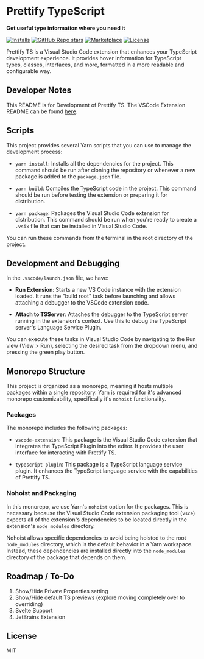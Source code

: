 # Prettify TypeScript

**Get useful type information where you need it**

[![Installs](https://img.shields.io/vscode-marketplace/d/MylesMurphy.prettify-ts.svg)](https://marketplace.visualstudio.com/items?itemName=MylesMurphy.prettify-ts)
[![GitHub Repo stars](https://img.shields.io/github/stars/mylesmmurphy/prettify-ts?style=social)](https://github.com/mylesmmurphy/prettify-ts)
[![Marketplace](https://img.shields.io/vscode-marketplace/v/MylesMurphy.prettify-ts.svg)](https://marketplace.visualstudio.com/items?itemName=username.repo)
[![License](https://img.shields.io/github/license/mylesmmurphy/prettify-ts)](https://github.com/mylesmmurphy/prettify-ts/blob/main/LICENSE)

Prettify TS is a Visual Studio Code extension that enhances your TypeScript development experience. It provides hover information for TypeScript types, classes, interfaces, and more, formatted in a more readable and configurable way.

## Developer Notes

This README is for Development of Prettify TS. The VSCode Extension README can be found [here](./packages/vscode-extension/README.md).

## Scripts

This project provides several Yarn scripts that you can use to manage the development process:

- `yarn install`: Installs all the dependencies for the project. This command should be run after cloning the repository or whenever a new package is added to the `package.json` file.

- `yarn build`: Compiles the TypeScript code in the project. This command should be run before testing the extension or preparing it for distribution.

- `yarn package`: Packages the Visual Studio Code extension for distribution. This command should be run when you're ready to create a `.vsix` file that can be installed in Visual Studio Code.

You can run these commands from the terminal in the root directory of the project.

## Development and Debugging

In the `.vscode/launch.json` file, we have:

- **Run Extension**: Starts a new VS Code instance with the extension loaded. It runs the "build root" task before launching and allows attaching a debugger to the VSCode extension code.

- **Attach to TSServer**: Attaches the debugger to the TypeScript server running in the extension's context. Use this to debug the TypeScript server's Language Service Plugin.

You can execute these tasks in Visual Studio Code by navigating to the Run view (View > Run), selecting the desired task from the dropdown menu, and pressing the green play button.

## Monorepo Structure

This project is organized as a monorepo, meaning it hosts multiple packages within a single repository. Yarn is required for it's advanced monorepo customizability, specifically it's `nohoist` functionality.

### Packages

The monorepo includes the following packages:

- `vscode-extension`: This package is the Visual Studio Code extension that integrates the TypeScript Plugin into the editor. It provides the user interface for interacting with Prettify TS.

- `typescript-plugin`: This package is a TypeScript language service plugin. It enhances the TypeScript language service with the capabilities of Prettify TS.

### Nohoist and Packaging

In this monorepo, we use Yarn's `nohoist` option for the packages. This is necessary because the Visual Studio Code extension packaging tool (`vsce`) expects all of the extension's dependencies to be located directly in the extension's `node_modules` directory.

Nohoist allows specific dependencies to avoid being hoisted to the root `node_modules` directory, which is the default behavior in a Yarn workspace. Instead, these dependencies are installed directly into the `node_modules` directory of the package that depends on them.

## Roadmap / To-Do

1. Show/Hide Private Properties setting
2. Show/Hide default TS previews (explore moving completely over to overriding)
3. Svelte Support
4. JetBrains Extension

## License

MIT
